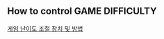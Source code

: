 How to control GAME DIFFICULTY
---
[게임 난이도 조절 장치 및 방법](https://patents.google.com/patent/KR101231798B1/ko)
